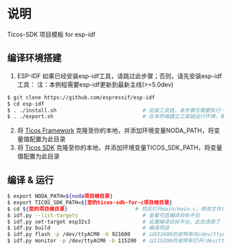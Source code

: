 # 说明
Ticos-SDK 项目模板 for esp-idf

## 编译环境搭建

  1. ESP-IDF
如果已经安装esp-idf工具，请跳过此步骤；否则，请先安装esp-idf工具：
注：本例程需要esp-idf更新到最新主线(>=5.0dev)

```bash
$ git clone https://github.com/espressif/esp-idf
$ cd esp-idf
$ . ./install.sh                            # 安装工具链，本步骤仅需要执行一次
$ . ./export.sh                             # 在本终端建立工具链运行环境，每个新建终端都需要执行一次
```
  2. 将 [Ticos Framework](https://github.com/tiwater/noda) 克隆至你的本地，并添加环境变量NODA_PATH，将变量值配置为此目录
  3. 将 [Ticos SDK](https://github.com/tiwater/ticos-sdk-for-c) 克隆至你的本地，并添加环境变量TICOS_SDK_PATH，将变量值配置为此目录

## 编译 & 运行

```bash
$ export NODA_PATH=${noda项目根目录}
$ export TICOS_SDK_PATH=${您的ticos-sdk-for-c项目根目录}
$ cd ${您的项目根目录}                      # 然后打开main/main.c，修改文件内指定的宏，填写实际的 WiFi ssid/password 等信息
$ idf.py --list-targets                     # 查看可选编译目标平台
$ idf.py set-target esp32s3                 # 设置编译目标平台，此处选择了 esp32s3
$ idf.py build                              # 编译项目
$ idf.py flash -p /dev/ttyACM0 -b 921600    # 以921600的波特率向/dev/ttyACM0端口烧录固件，波特率与端口请根据实际情况填写
$ idf.py monitor -p /dev/ttyACM0 -b 115200  # 以115200的波特率打开/dev/ttyACM0端口查看固件的打印信息，波特率与端口请根据实际情况填写
```
